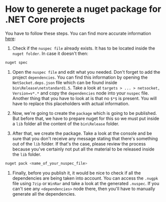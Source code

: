 # How to generete a nuget package for .NET Core projects

You have to follow these steps. You can find more accurate information [here](https://docs.microsoft.com/es-es/nuget/quickstart/create-and-publish-a-package):

1. Check if the `nuspec file` already exists. It has to be located inside the `nuget folder`. In case it doesn't then:

``` sh
nuget spec
```

1. Open the `nuspec file` and edit what you needed. Don't forget to add the project `dependencies`. You can find this information by opening the `NetSocket.deps.json` file which can be found inside `bin\Release\netstandard1.5`. Take a look at `targets > ... > netsocket, Version=v*.*` and copy the `dependencies` node into your `nuspec` file. Another thing that you have to look at is that no `$*$` is present. You will have to replace this placeholders with actual information.
1. Now, we're going to create the `package` which is going to be published. But before that, we have to prepare nuget for this so we must put inside a `lib` folder all the content of the `bin\Release` folder.

1. After that, we create the package. Take a look at the console and be sure that you don't receive any message stating that there's something out of the `lib` folder. If that's the case, please review the process because you've certainly not put all the material to be released inside the `lib` folder.

``` sh
nuget pack <name_of_your_nuspec_file>
```

1. Finally, before you publish it, it would be nice to check if all the dependencies are being taken into account. You can access the `.nugpk` file using `7zip` or `WinRar` and take a look at the generated `.nuspec`. If you can't see any `<dependencies>` node there, then you'll have to manually generate all the dependencies.